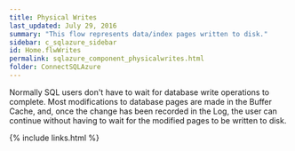 ```yaml
---
title: Physical Writes
last_updated: July 29, 2016
summary: "This flow represents data/index pages written to disk."
sidebar: c_sqlazure_sidebar
id: Home.flwWrites
permalink: sqlazure_component_physicalwrites.html
folder: ConnectSQLAzure
---
```



Normally SQL users don't have to wait for database write operations to complete.
Most modifications to database pages are made in the Buffer Cache, and,
once the change has been recorded in the Log, the user can continue without having to wait
for the modified pages to be written to disk.


{% include links.html %}
